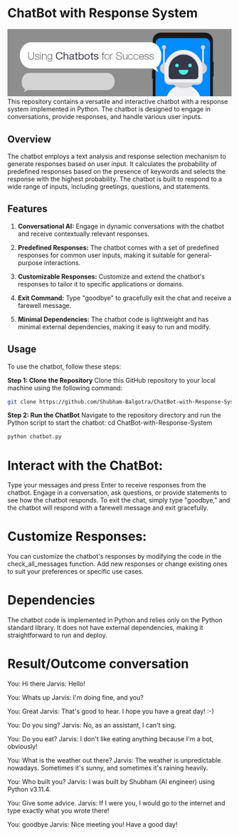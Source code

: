 # ChatBot with Response System
![ChatBot](chatbot.jpg)
This repository contains a versatile and interactive chatbot with a response system implemented in Python. The chatbot is designed to engage in conversations, provide responses, and handle various user inputs.

## Overview

The chatbot employs a text analysis and response selection mechanism to generate responses based on user input. It calculates the probability of predefined responses based on the presence of keywords and selects the response with the highest probability. The chatbot is built to respond to a wide range of inputs, including greetings, questions, and statements.

## Features

1. **Conversational AI:** Engage in dynamic conversations with the chatbot and receive contextually relevant responses.

2. **Predefined Responses:** The chatbot comes with a set of predefined responses for common user inputs, making it suitable for general-purpose interactions.

3. **Customizable Responses:** Customize and extend the chatbot's responses to tailor it to specific applications or domains.

4. **Exit Command:** Type "goodbye" to gracefully exit the chat and receive a farewell message.

5. **Minimal Dependencies:** The chatbot code is lightweight and has minimal external dependencies, making it easy to run and modify.

## Usage

To use the chatbot, follow these steps:

**Step 1: Clone the Repository**
Clone this GitHub repository to your local machine using the following command:

```bash
git clone https://github.com/Shubham-Balgotra/ChatBot-with-Response-System.git
```

**Step 2: Run the ChatBot**
Navigate to the repository directory and run the Python script to start the chatbot:
cd ChatBot-with-Response-System
```bash
python chatbot.py
```

# Interact with the ChatBot:
Type your messages and press Enter to receive responses from the chatbot.
Engage in a conversation, ask questions, or provide statements to see how the chatbot responds.
To exit the chat, simply type "goodbye," and the chatbot will respond with a farewell message and exit gracefully.

# Customize Responses:
You can customize the chatbot's responses by modifying the code in the check_all_messages function. Add new responses or change existing ones to suit your preferences or specific use cases.

# Dependencies
The chatbot code is implemented in Python and relies only on the Python standard library. It does not have external dependencies, making it straightforward to run and deploy.

# Result/Outcome conversation

You: Hi there
Jarvis: Hello!

You: Whats up
Jarvis: I'm doing fine, and you?

You: Great
Jarvis: That's good to hear. I hope you have a great day! :-)

You: Do you sing?
Jarvis: No, as an assistant, I can't sing.

You: Do you eat?
Jarvis: I don't like eating anything because I'm a bot, obviously!

You: What is the weather out there?
Jarvis: The weather is unpredictable nowadays. Sometimes it's sunny, and sometimes it's raining heavily.

You: Who built you?
Jarvis: I was built by Shubham (AI engineer) using Python v3.11.4.

You: Give some advice.
Jarvis: If I were you, I would go to the internet and type exactly what you wrote there!

You: goodbye
Jarvis: Nice meeting you! Have a good day!





